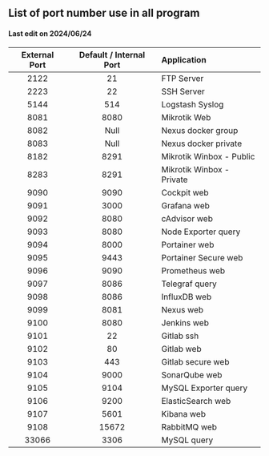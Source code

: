 ## List of port number use in all program
#### Last edit on 2024/06/24

| External Port | Default / Internal Port | Application                |
| :-----------: | :---------------------: | :------------------------- |
|     2122      |           21            | FTP Server                 |
|     2223      |           22            | SSH Server                 |
|     5144      |          514            | Logstash Syslog            |
|     8081      |         8080            | Mikrotik Web               |
|     8082      |          Null           | Nexus docker group         |
|     8083      |          Null           | Nexus docker private       |
|     8182      |         8291            | Mikrotik Winbox - Public   |
|     8283      |         8291            | Mikrotik Winbox - Private  |
|     9090      |         9090            | Cockpit web                |
|     9091      |         3000            | Grafana web                |
|     9092      |         8080            | cAdvisor web               |
|     9093      |         8080            | Node Exporter query        |
|     9094      |         8000            | Portainer web              |
|     9095      |         9443            | Portainer Secure web       |
|     9096      |         9090            | Prometheus web             |
|     9097      |         8086            | Telegraf query             |
|     9098      |         8086            | InfluxDB web               |
|     9099      |         8081            | Nexus web                  |
|     9100      |         8080            | Jenkins web                |
|     9101      |           22            | Gitlab ssh                 |
|     9102      |           80            | Gitlab web                 |
|     9103      |          443            | Gitlab secure web          |
|     9104      |         9000            | SonarQube web              |
|     9105      |         9104            | MySQL Exporter query       |
|     9106      |         9200            | ElasticSearch web          |
|     9107      |         5601            | Kibana web                 |
|     9108      |        15672            | RabbitMQ web               |
|    33066      |         3306            | MySQL query                |
